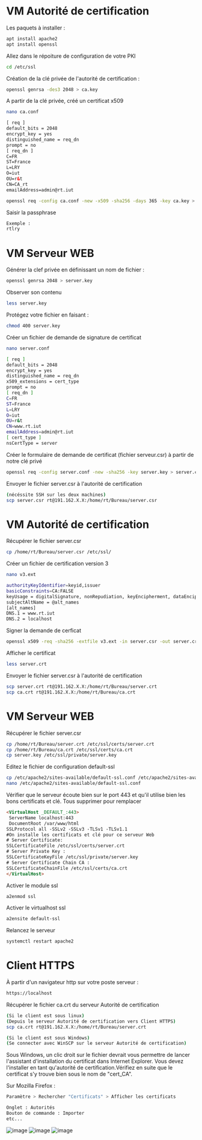 # VM Autorité de certification

Les paquets à installer :
```bash
apt install apache2
apt install openssl
```

Allez dans le répoiture de configuration de votre PKI
```bash
cd /etc/ssl
```

Création de la clé privée de l'autorité de certification :
```bash
openssl genrsa -des3 2048 > ca.key
```
A partir de la clé privée, créé un certificat x509
```bash
nano ca.conf
```
```html
[ req ]
default_bits = 2048
encrypt_key = yes
distinguished_name = req_dn
prompt = no
[ req_dn ]
C=FR
ST=France
L=LRY
O=iut
OU=r&t
CN=CA_rt
emailAddress=admin@rt.iut
```
```bash
openssl req -config ca.conf -new -x509 -sha256 -days 365 -key ca.key > ca.crt
```
Saisir la passphrase
```bash
Exemple :
rtlry
```

# VM Serveur WEB

Générer la clef privée en définissant un nom de fichier :
```bash
openssl genrsa 2048 > server.key
```
Observer son contenu
```bash
less server.key
```
Protégez votre fichier en faisant :
```bash
chmod 400 server.key
```
Créer un fichier de demande de signature de certificat
```bash
nano server.conf
```
```bash
[ req ]
default_bits = 2048
encrypt_key = yes
distinguished_name = req_dn
x509_extensions = cert_type
prompt = no
[ req_dn ]
C=FR
ST=France
L=LRY
O=iut
OU=r&t
CN=www.rt.iut
emailAddress=admin@rt.iut
[ cert_type ]
nsCertType = server
```
Créer le formulaire de demande de certificat (fichier serveur.csr) à partir de notre clé privé 
```bash
openssl req -config server.conf -new -sha256 -key server.key > server.csr
```
Envoyer le fichier server.csr à l'autorité de certification
```bash
(nécéssite SSH sur les deux machines)
scp server.csr rt@191.162.X.X:/home/rt/Bureau/server.csr
```

# VM Autorité de certification

Récupérer le fichier server.csr
```bash
cp /home/rt/Bureau/server.csr /etc/ssl/
```
Créer un fichier de certification version 3
```bash
nano v3.ext
```
```bash
authorityKeyIdentifier=keyid,issuer
basicConstraints=CA:FALSE
keyUsage = digitalSignature, nonRepudiation, keyEncipherment, dataEncipherment
subjectAltName = @alt_names
[alt_names]
DNS.1 = www.rt.iut
DNS.2 = localhost
```
Signer la demande de cerficat
```bash
openssl x509 -req -sha256 -extfile v3.ext -in server.csr -out server.crt -CA ca.crt -CAkey ca.key -CAcreateserial -CAserial ca.srl
```
Afficher le certificat
```bash
less server.crt
```
Envoyer le fichier server.csr à l'autorité de certification
```bash
scp server.crt rt@191.162.X.X:/home/rt/Bureau/server.crt
scp ca.crt rt@191.162.X.X:/home/rt/Bureau/ca.crt
```

# VM Serveur WEB

Récupérer le fichier server.csr
```bash
cp /home/rt/Bureau/server.crt /etc/ssl/certs/server.crt
cp /home/rt/Bureau/ca.crt /etc/ssl/certs/ca.crt
cp server.key /etc/ssl/private/server.key
```
Editez le fichier de configuration default-ssl
```bash
cp /etc/apache2/sites-available/default-ssl.conf /etc/apache2/sites-available/default-ssl.conf.save
nano /etc/apache2/sites-available/default-ssl.conf
```
Vérifier que le serveur écoute bien sur le port 443 et qu'il utilise bien les bons certificats et clé.
Tous supprimer pour remplacer
```html
<VirtualHost _DEFAULT_:443>
 ServerName localhost:443
 DocumentRoot /var/www/html
SSLProtocol all -SSLv2 -SSLv3 -TLSv1 -TLSv1.1
#On installe les certificats et clé pour ce serveur Web
# Server Certificate:
SSLCertificateFile /etc/ssl/certs/server.crt
# Server Private Key :
SSLCertificateKeyFile /etc/ssl/private/server.key
# Server Certificate Chain CA :
SSLCertificateChainFile /etc/ssl/certs/ca.crt
</VirtualHost>
```
Activer le module ssl
```bash
a2enmod ssl
```
Activer le virtualhost ssl
```bash
a2ensite default-ssl
```
Relancez le serveur
```bash
systemctl restart apache2
```

# Client HTTPS

À partir d'un navigateur http sur votre poste serveur :
```bash
https://localhost
```
Récupérer le fichier ca.crt du serveur Autorité de certification
```bash
(Si le client est sous linux)
(Depuis le serveur Autorité de certification vers Client HTTPS)
scp ca.crt rt@191.162.X.X:/home/rt/Bureau/server.crt
```
```bash
(Si le client est sous Windows)
(Se connecter avec WinSCP sur le serveur Autorité de certification)
```
Sous Windows, un clic droit sur le fichier devrait vous permettre de lancer l'assistant d'installation du certificat dans Internet Explorer. Vous devez l'installer en tant qu'autorité de certification.Vérifiez en suite que le certificat s'y trouve bien sous le nom de "cert_CA".

Sur Mozilla Firefox :
```bash
Paramètre > Rechercher "Certificats" > Afficher les certificats
```
```bash
Onglet : Autorités
Bouton de commande : Importer
etc...
```
![image](https://user-images.githubusercontent.com/73076854/220390285-3ed46c10-c4f9-4a7b-8ddc-897f2f19523d.png)
![image](https://user-images.githubusercontent.com/73076854/220390407-a68b614c-7f8a-4167-8b75-0906feb41f1c.png)
![image](https://user-images.githubusercontent.com/73076854/220390511-a38866f7-ac32-4e49-8a58-7645cd62778b.png)
